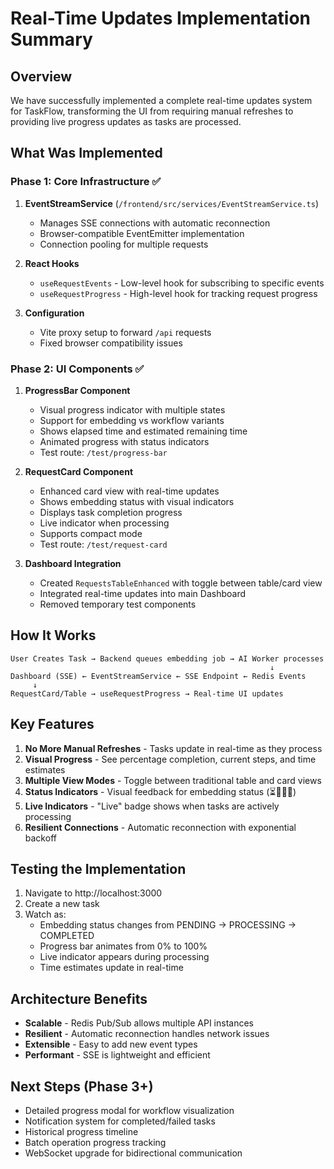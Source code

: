 # Real-Time Updates Implementation Summary

## Overview

We have successfully implemented a complete real-time updates system for TaskFlow, transforming the UI from requiring manual refreshes to providing live progress updates as tasks are processed.

## What Was Implemented

### Phase 1: Core Infrastructure ✅

1. **EventStreamService** (`/frontend/src/services/EventStreamService.ts`)
   - Manages SSE connections with automatic reconnection
   - Browser-compatible EventEmitter implementation
   - Connection pooling for multiple requests

2. **React Hooks**
   - `useRequestEvents` - Low-level hook for subscribing to specific events
   - `useRequestProgress` - High-level hook for tracking request progress

3. **Configuration**
   - Vite proxy setup to forward `/api` requests
   - Fixed browser compatibility issues

### Phase 2: UI Components ✅

1. **ProgressBar Component**
   - Visual progress indicator with multiple states
   - Support for embedding vs workflow variants
   - Shows elapsed time and estimated remaining time
   - Animated progress with status indicators
   - Test route: `/test/progress-bar`

2. **RequestCard Component**
   - Enhanced card view with real-time updates
   - Shows embedding status with visual indicators
   - Displays task completion progress
   - Live indicator when processing
   - Supports compact mode
   - Test route: `/test/request-card`

3. **Dashboard Integration**
   - Created `RequestsTableEnhanced` with toggle between table/card view
   - Integrated real-time updates into main Dashboard
   - Removed temporary test components

## How It Works

```
User Creates Task → Backend queues embedding job → AI Worker processes
                                                          ↓
Dashboard (SSE) ← EventStreamService ← SSE Endpoint ← Redis Events
     ↓
RequestCard/Table → useRequestProgress → Real-time UI updates
```

## Key Features

1. **No More Manual Refreshes** - Tasks update in real-time as they process
2. **Visual Progress** - See percentage completion, current steps, and time estimates
3. **Multiple View Modes** - Toggle between traditional table and card views
4. **Status Indicators** - Visual feedback for embedding status (⏳🔄✅❌)
5. **Live Indicators** - "Live" badge shows when tasks are actively processing
6. **Resilient Connections** - Automatic reconnection with exponential backoff

## Testing the Implementation

1. Navigate to http://localhost:3000
2. Create a new task
3. Watch as:
   - Embedding status changes from PENDING → PROCESSING → COMPLETED
   - Progress bar animates from 0% to 100%
   - Live indicator appears during processing
   - Time estimates update in real-time

## Architecture Benefits

- **Scalable** - Redis Pub/Sub allows multiple API instances
- **Resilient** - Automatic reconnection handles network issues
- **Extensible** - Easy to add new event types
- **Performant** - SSE is lightweight and efficient

## Next Steps (Phase 3+)

- Detailed progress modal for workflow visualization
- Notification system for completed/failed tasks
- Historical progress timeline
- Batch operation progress tracking
- WebSocket upgrade for bidirectional communication